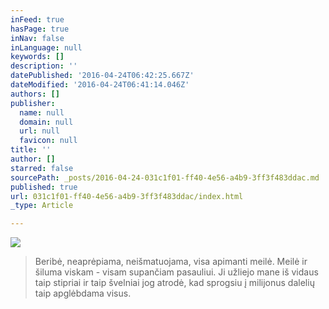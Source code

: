 ```yaml
---
inFeed: true
hasPage: true
inNav: false
inLanguage: null
keywords: []
description: ''
datePublished: '2016-04-24T06:42:25.667Z'
dateModified: '2016-04-24T06:41:14.046Z'
authors: []
publisher:
  name: null
  domain: null
  url: null
  favicon: null
title: ''
author: []
starred: false
sourcePath: _posts/2016-04-24-031c1f01-ff40-4e56-a4b9-3ff3f483ddac.md
published: true
url: 031c1f01-ff40-4e56-a4b9-3ff3f483ddac/index.html
_type: Article

---
```

![](https://the-grid-user-content.s3-us-west-2.amazonaws.com/71c1ad09-4223-4691-a4b9-e00726bc785f.jpg)

> Beribė, neaprėpiama, neišmatuojama, visa apimanti meilė. Meilė ir šiluma viskam - visam supančiam pasauliui. Ji užliejo mane iš vidaus taip stipriai ir taip švelniai jog atrodė, kad sprogsiu į milijonus dalelių taip apglėbdama visus.